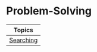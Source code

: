 # Problem-Solving
<table>
  <thead>
    <tr>
      <th>
        Topics
      </th>
    </tr>
  </thead>
  <tbody>
    <tr>
      <td><a href="https://github.com/sanjay-1458/Problem-Solving/tree/main/Searching%201">Searching</a></td>
    </tr>
  </tbody>
</table>
